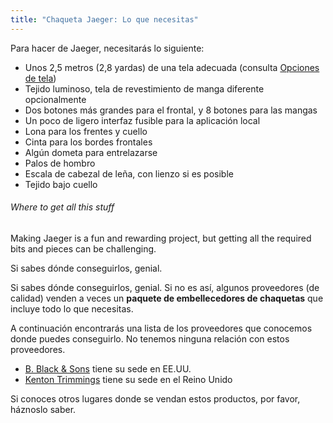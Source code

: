 ```yaml
---
title: "Chaqueta Jaeger: Lo que necesitas"
---
```


Para hacer de Jaeger, necesitarás lo siguiente:

- Unos 2,5 metros (2,8 yardas) de una tela adecuada (consulta [Opciones de tela](#fabric-options))
- Tejido luminoso, tela de revestimiento de manga diferente opcionalmente
- Dos botones más grandes para el frontal, y 8 botones para las mangas
- Un poco de ligero interfaz fusible para la aplicación local
- Lona para los frentes y cuello
- Cinta para los bordes frontales
- Algún dometa para entrelazarse
- Palos de hombro
- Escala de cabezal de leña, con lienzo si es posible
- Tejido bajo cuello

<Note>

###### Where to get all this stuff

Making Jaeger is a fun and rewarding project, but getting all the required bits
and pieces can be challenging.

Si sabes dónde conseguirlos, genial.

Si sabes dónde conseguirlos, genial. Si no es así, algunos proveedores (de calidad)
venden a veces un **paquete de embellecedores de chaquetas** que incluye todo lo que necesitas.

A continuación encontrarás una lista de los proveedores que conocemos donde puedes conseguirlo.
No tenemos ninguna relación con estos proveedores.

- [B. Black & Sons](https://www.bblackandsons.com/) tiene su sede en EE.UU.
- [Kenton Trimmings](http://kentontrimmings.co.uk/shop/) tiene su sede en el Reino Unido

Si conoces otros lugares donde se vendan estos productos, por favor, háznoslo saber.

</Note>
